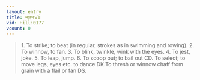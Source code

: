 ```yaml
---
layout: entry
title: འཁྲབ་√1
vid: Hill:0177
vcount: 0
---
```

> 1\. To strike; to beat (in regular, strokes as in swimming and rowing)\. 2\. To winnow, to fan\. 3\. To blink, twinkle, wink with the eyes\. 4\. To jest, joke\. 5\. To leap, jump\. 6\. To scoop out; to bail out CD\. To select; to move legs, eyes etc\. to dance DK\.To thresh or winnow chaff from grain with a flail or fan DS\.


